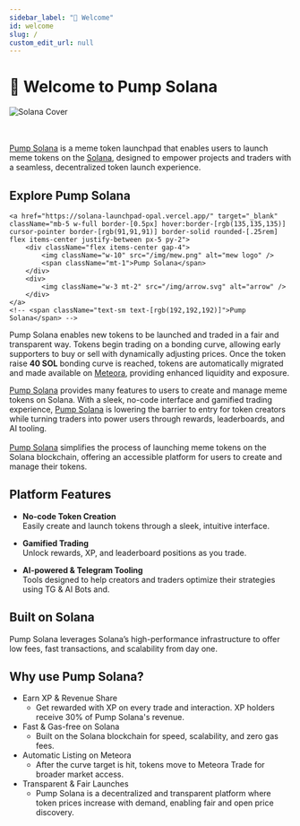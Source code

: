 ```yaml
---
sidebar_label: "👋 Welcome"
id: welcome
slug: /
custom_edit_url: null
---
```


# 👋 Welcome to Pump Solana

<div className="flex flex-col items-center">
    <img src="/img/cover.png" alt="Solana Cover" />
</div>
<br>
</br>

[Pump Solana](https://solana-launchpad-opal.vercel.app/) is a meme token launchpad that enables users to launch meme tokens on the [Solana](https://solana.com/), designed to empower projects and traders with a seamless, decentralized token launch experience.<br/>

## Explore Pump Solana

<div className="flex items-center flex-col mb-5">

    <a href="https://solana-launchpad-opal.vercel.app/" target="_blank" className="mb-5 w-full border-[0.5px] hover:border-[rgb(135,135,135)] cursor-pointer border-[rgb(91,91,91)] border-solid rounded-[.25rem] flex items-center justify-between px-5 py-2">
        <div className="flex items-center gap-4">
            <img className="w-10" src="/img/mew.png" alt="mew logo" />
            <span className="mt-1">Pump Solana</span>
        </div>
        <div>
            <img className="w-3 mt-2" src="/img/arrow.svg" alt="arrow" />
        </div>
    </a>
    <!-- <span className="text-sm text-[rgb(192,192,192)]">Pump Solana</span> -->

</div>

Pump Solana enables new tokens to be launched and traded in a fair and transparent way. Tokens begin trading on a bonding curve, allowing early supporters to buy or sell with dynamically adjusting prices. Once the token raise **40 SOL** bonding curve is reached, tokens are automatically migrated and made available on [Meteora](https://www.meteora.ag/), providing enhanced liquidity and exposure.

[Pump Solana](https://solana-launchpad-opal.vercel.app/) provides many features to users to create and manage meme tokens on Solana. With a sleek, no-code interface and gamified trading experience, [Pump Solana](https://solana-launchpad-opal.vercel.app/) is lowering the barrier to entry for token creators while turning traders into power users through rewards, leaderboards, and AI tooling. <br></br>
[Pump Solana](https://solana-launchpad-opal.vercel.app/) simplifies the process of launching meme tokens on the Solana blockchain, offering an accessible platform for users to create and manage their tokens.

## Platform Features

- **No-code Token Creation**  
  Easily create and launch tokens through a sleek, intuitive interface.

- **Gamified Trading**  
  Unlock rewards, XP, and leaderboard positions as you trade.

- **AI-powered & Telegram Tooling**  
  Tools designed to help creators and traders optimize their strategies using TG & AI Bots and.

## Built on Solana

Pump Solana leverages Solana’s high-performance infrastructure to offer low fees, fast transactions, and scalability from day one.

## Why use Pump Solana?

- Earn XP & Revenue Share
  - Get rewarded with XP on every trade and interaction. XP holders receive 30% of Pump Solana's revenue.
- Fast & Gas-free on Solana
  - Built on the Solana blockchain for speed, scalability, and zero gas fees.
- Automatic Listing on Meteora
  - After the curve target is hit, tokens move to Meteora Trade for broader market access.
- Transparent & Fair Launches
  - Pump Solana is a decentralized and transparent platform where token prices increase with demand, enabling fair and open price discovery.
